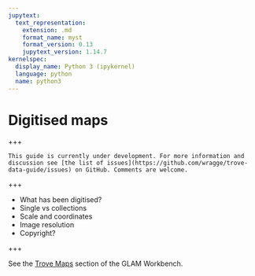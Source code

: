 ```yaml
---
jupytext:
  text_representation:
    extension: .md
    format_name: myst
    format_version: 0.13
    jupytext_version: 1.14.7
kernelspec:
  display_name: Python 3 (ipykernel)
  language: python
  name: python3
---
```


# Digitised maps

+++

```{attention}
This guide is currently under development. For more information and discussion see [the list of issues](https://github.com/wragge/trove-data-guide/issues) on GitHub. Comments are welcome.
```

+++

- What has been digitised?
- Single vs collections
- Scale and coordinates
- Image resolution
- Copyright?

+++

See the [Trove Maps](https://glam-workbench.net/trove-maps/) section of the GLAM Workbench.

```{code-cell} ipython3

```
